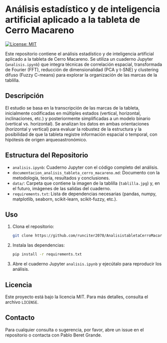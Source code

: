 # Análisis estadístico y de inteligencia artificial aplicado a la tableta de Cerro Macareno

[![License: MIT](https://img.shields.io/badge/License-MIT-yellow.svg)](LICENSE)

Este repositorio contiene el análisis estadístico y de inteligencia artificial aplicado a la tableta de Cerro Macareno. Se utiliza un cuaderno Jupyter (`analisis.ipynb`) que integra técnicas de correlación espacial, transformada de Fourier (FFT), reducción de dimensionalidad (PCA y t-SNE) y clustering difuso (Fuzzy C-means) para explorar la organización de las marcas de la tablilla.

## Descripción

El estudio se basa en la transcripción de las marcas de la tableta, inicialmente codificadas en múltiples estados (vertical, horizontal, inclinaciones, etc.) y posteriormente simplificadas a un modelo binario (vertical vs. horizontal). Se analizan los datos en ambas orientaciones (horizontal y vertical) para evaluar la robustez de la estructura y la posibilidad de que la tableta registre información espacial o temporal, con hipótesis de origen arqueoastronómico.

## Estructura del Repositorio

- `analisis.ipynb`: Cuaderno Jupyter con el código completo del análisis.
- `documentacion_analisis_tableta_cerro_macareno.md`: Documento con la metodología, teoría, resultados y conclusiones.
- `data/`: Carpeta que contiene la imagen de la tablilla (`tablilla.jpg`) y, en el futuro, imágenes de las salidas del cuaderno.
- `requirements.txt`: Lista de dependencias necesarias (pandas, numpy, matplotlib, seaborn, scikit-learn, scikit-fuzzy, etc.).

## Uso

1. Clona el repositorio:
   ```bash
   git clone https://github.com/runciter2078/AnalisistabletaCerroMacareno.git
   ```
2. Instala las dependencias:
   ```bash
   pip install -r requirements.txt
   ```
3. Abre el cuaderno Jupyter `analisis.ipynb` y ejecútalo para reproducir los análisis.

## Licencia

Este proyecto está bajo la licencia MIT. Para más detalles, consulta el archivo `LICENSE`.

## Contacto

Para cualquier consulta o sugerencia, por favor, abre un issue en el repositorio o contacta con Pablo Beret Grande.
```
